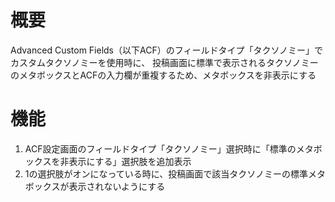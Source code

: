 # 概要
Advanced Custom Fields（以下ACF）のフィールドタイプ「タクソノミー」でカスタムタクソノミーを使用時に、
投稿画面に標準で表示されるタクソノミーのメタボックスとACFの入力欄が重複するため、メタボックスを非表示にする

# 機能

1. ACF設定画面のフィールドタイプ「タクソノミー」選択時に「標準のメタボックスを非表示にする」選択肢を追加表示
2. 1の選択肢がオンになっている時に、投稿画面で該当タクソノミーの標準メタボックスが表示されないようにする
